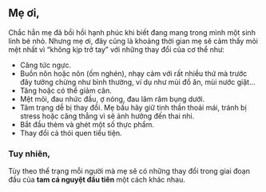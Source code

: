 ## Mẹ ơi,

Chắc hẳn mẹ đã bồi hồi hạnh phúc khi biết đang mang trong mình một sinh linh bé nhỏ. Nhưng mẹ ơi, đây cũng là khoảng thời gian mẹ sẽ cảm thấy mỏi mệt nhất vì “không kịp trở tay” với những thay đổi của cơ thể như:

- Căng tức ngực.
- Buồn nôn hoặc nôn (ốm nghén), nhạy cảm với rất nhiều thứ mà trước đây tưởng chừng như bình thường, ví dụ như mùi đồ ăn, mùi nước giặt…
- Tăng hoặc có thể giảm cân.
- Mệt mỏi, đau nhức đầu, ợ nóng, đau lâm râm bụng dưới.
- Tâm trạng dễ bị thay đổi. Mẹ bầu hãy giữ tinh thần thoải mái, tránh bị stress hoặc căng thẳng vì sẽ ảnh hưởng đến thai nhi.
- Bắt đầu thèm và ghét một số thực phẩm.
- Thay đổi cả thói quen tiểu tiện.

### Tuy nhiên,

Tùy theo thể trạng mỗi người mà mẹ sẽ có những thay đổi trong giai đoạn đầu của **tam cá nguyệt đầu tiên** một cách khác nhau.

